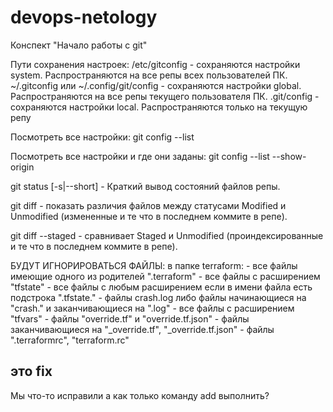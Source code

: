 # devops-netology

Конспект "Начало работы с git"

Пути сохранения настроек:
/etc/gitconfig - сохраняются настройки system. Распространяются на все репы всех пользователей ПК.
~/.gitconfig или ~/.config/git/config - сохраняются настройки global. Распространяются на все репы текущего пользователя ПК.
.git/config  - сохраняются настройки local. Распространяются только на текущую репу


Посмотреть все настройки:
git config --list

Посмотреть все настройки и где они заданы:
git config --list --show-origin

git status [-s|--short] - Краткий вывод состояний файлов репы.

git diff - показать различия файлов между статусами Modified и Unmodified (измененные и те что в последнем коммите в репе).

git diff --staged - сравнивает Staged и Unmodified (проиндексированные и те что в последнем коммите в репе).

БУДУТ ИГНОРИРОВАТЬСЯ ФАЙЛЫ:
в папке terraform:
	- все файлы имеющие одного из родителей ".terraform"
	- все файлы с расширением "tfstate"
	- все файлы с любым расширением если в имени файла есть подстрока ".tfstate."
	- файлы crash.log либо файлы начинающиеся на "crash." и заканчивающиеся на ".log"
	- все файлы с расширением "tfvars"
	- файлы "override.tf" и "override.tf.json"
	- файлы заканчивающиеся на "_override.tf", "_override.tf.json"
	- файлы ".terraformrc", "terraform.rc"

## это fix ##
Мы что-то исправили
а как только команду add выполнить?